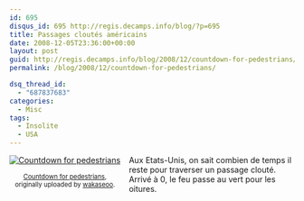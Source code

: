 ```yaml
---
id: 695
disqus_id: 695 http://regis.decamps.info/blog/?p=695
title: Passages cloutés américains
date: 2008-12-05T23:36:00+00:00
layout: post
guid: http://regis.decamps.info/blog/2008/12/countdown-for-pedestrians/
permalink: /blog/2008/12/countdown-for-pedestrians/

dsq_thread_id:
  - "687837683"
categories:
  - Misc
tags:
  - Insolite
  - USA
---
```

<div style="float: left; text-align: center; margin-right: 15px; margin-bottom: 15px;">
  <a href="http://www.flickr.com/photos/wakaseoo/3096161540/" title="photo sharing"><img src="http://farm4.static.flickr.com/3076/3096161540_dde83e3585_t.jpg" alt="Countdown for pedestrians" /></a><br /> <span style="font-size: 0.8em; margin-top: 0px;"><br /> <a href="http://www.flickr.com/photos/wakaseoo/3096161540/">Countdown for pedestrians</a>,<br /> originally uploaded by <a href="http://www.flickr.com/people/wakaseoo/">wakaseoo</a>.<br /> </span>
</div>

Aux Etats-Unis, on sait combien de temps il reste pour traverser un passage clouté. Arrivé à 0, le feu passe au vert pour les oitures.
  

